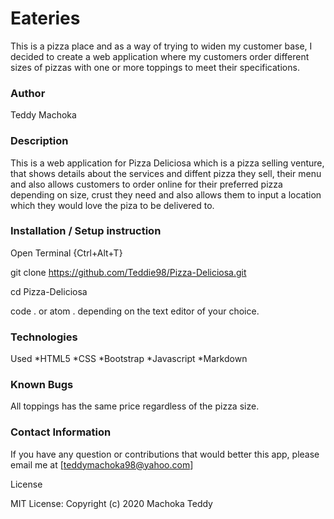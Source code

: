 # Eateries
This is a pizza place and as a way of trying to widen my customer base, I decided to create a web application where my customers order different sizes of pizzas with one or more toppings to meet their specifications. 

### Author

Teddy Machoka

### Description

This is a web application for Pizza Deliciosa which is a pizza selling venture, that shows details about the services and diffent pizza they sell, their menu and also allows customers to order online for their preferred pizza depending on size, crust they need and also allows them to input a location which they would love the piza to be delivered to.

### Installation / Setup instruction

Open Terminal {Ctrl+Alt+T}

git clone https://github.com/Teddie98/Pizza-Deliciosa.git

cd Pizza-Deliciosa

code . or atom . depending on the text editor of your choice.

### Technologies 

Used
*HTML5
*CSS
*Bootstrap
*Javascript
*Markdown

### Known Bugs

All toppings has the same price regardless of the pizza size.

### Contact Information

If you have any question or contributions that would better this app, please email me at [teddymachoka98@yahoo.com]

License

MIT License:
Copyright (c) 2020 Machoka Teddy

